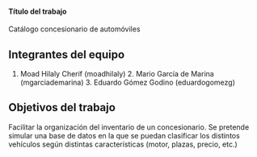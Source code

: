 #### Título del trabajo
Catálogo concesionario de automóviles

## Integrantes del equipo

1. Moad Hilaly Cherif (moadhilaly) 2. Mario García de Marina (mgarciademarina) 3. Eduardo Gómez Godino (eduardogomezg)

## Objetivos del trabajo

Facilitar la organización del inventario de un concesionario. Se pretende simular una base de datos en la que se puedan clasificar los distintos vehículos según distintas características (motor, plazas, precio, etc.)
